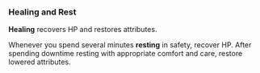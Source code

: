 ### Healing and Rest

**Healing** recovers HP and restores attributes.

Whenever you spend several minutes **resting** in safety, recover HP. After spending downtime resting with appropriate comfort and care, restore lowered attributes.